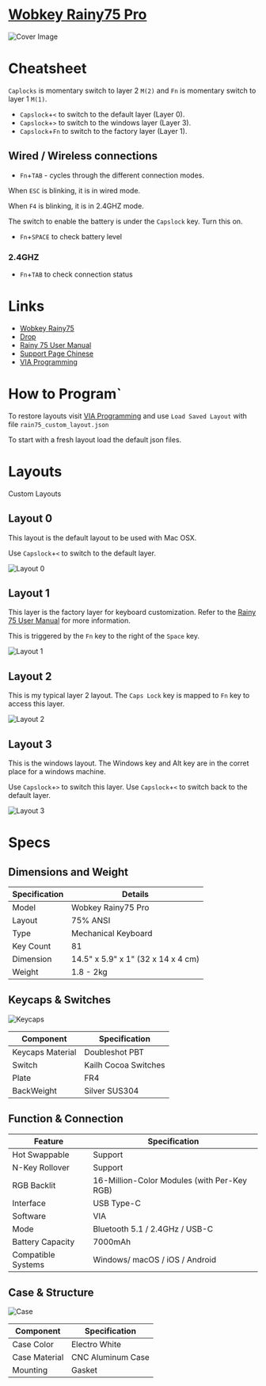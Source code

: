 # [Wobkey Rainy75 Pro](https://www.wobkey.com/products/rainy75)

![Cover Image](images/rainy75.jpg)

# Cheatsheet

`Caplocks` is momentary switch to layer 2 `M(2)` and `Fn` is momentary switch to layer 1 `M(1)`.

* `Capslock`+`<` to switch to the default layer (Layer 0).
* `Capslock`+`>` to switch to the windows layer (Layer 3).
* `Capslock`+`Fn` to switch to the factory layer (Layer 1).


## Wired / Wireless connections

* `Fn`+`TAB` - cycles through the different connection modes.

When `ESC` is blinking, it is in wired mode.

When `F4` is blinking, it is in 2.4GHZ mode.

The switch to enable the battery is under the `Capslock` key. Turn this on.

* `Fn`+`SPACE` to check battery level

### 2.4GHZ
* `Fn`+`TAB` to check connection status


# Links

- [Wobkey Rainy75](https://www.wobkey.com/products/rainy75)
- [Drop](https://drop.com/buy/wobkey-rainy75-mechanical-keyboard)
- [Rainy 75 User Manual](https://cdn.shopify.com/s/files/1/0835/9706/6540/files/Rainy_75_User_Manual.pdf?v=1734536757)
- [Support Page Chinese](http://www.woblab.cn/col.jsp?id=109)
- [VIA Programming](https://usevia.app)

# How to Program`

To restore layouts visit [VIA Programming](https://usevia.app) and use `Load Saved Layout`
with file `rain75_custom_layout.json`

To start with a fresh layout load the default json files.

# Layouts

Custom Layouts

## Layout 0

This layout is the default layout to be used with Mac OSX.

Use `Capslock`+`<` to switch to the default layer.

![Layout 0](images/layer0.png)

## Layout 1

This layer is the factory layer for keyboard customization.  Refer to the [Rainy 75 User Manual](https://cdn.shopify.com/s/files/1/0835/9706/6540/files/Rainy_75_User_Manual.pdf?v=1734536757) for more information.

This is triggered by the `Fn` key to the right of the `Space` key.

![Layout 1](images/layer1.png)

## Layout 2

This is my typical layer 2 layout. The `Caps Lock` key is mapped to `Fn` key to access this layer.

![Layout 2](images/layer2.png)

## Layout 3

This is the windows layout.  The Windows key and Alt key are in the corret place for a windows machine.

Use `Capslock`+`>` to switch this layer.
Use `Capslock`+`<` to switch back to the default layer.

![Layout 3](images/layer3.png)

# Specs

## Dimensions and Weight
| Specification | Details                             |
| ------------- | ----------------------------------- |
| Model         | Wobkey Rainy75 Pro                  |
| Layout        | 75% ANSI                            |
| Type          | Mechanical Keyboard                 |
| Key Count     | 81                                  |
| Dimension     | 14.5" x 5.9" x 1"  (32 x 14 x 4 cm) |
| Weight        | 1.8 - 2kg                           |

## Keycaps & Switches

![Keycaps](images/switch.png)

| Component        | Specification        |
| ---------------- | -------------------- |
| Keycaps Material | Doubleshot PBT       |
| Switch           | Kailh Cocoa Switches |
| Plate            | FR4                  |
| BackWeight       | Silver SUS304        |

## Function & Connection
| Feature            | Specification                               |
| ------------------ | ------------------------------------------- |
| Hot Swappable      | Support                                     |
| N-Key Rollover     | Support                                     |
| RGB Backlit        | 16-Million-Color Modules (with Per-Key RGB) |
| Interface          | USB Type-C                                  |
| Software           | VIA                                         |
| Mode               | Bluetooth 5.1 / 2.4GHz / USB-C              |
| Battery Capacity   | 7000mAh                                     |
| Compatible Systems | Windows/ macOS / iOS / Android              |

## Case & Structure

![Case](images/exploded-view.jpg)

| Component     | Specification     |
| ------------- | ----------------- |
| Case Color    | Electro White     |
| Case Material | CNC Aluminum Case |
| Mounting      | Gasket            |
